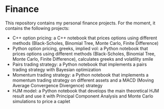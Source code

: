 # Finance
This repository contains my personal finance projects. For the moment, it contains the following projects:
- C++ option pricing: a C++ notebook that prices options using different methods (Black-Scholes, Binomial Tree, Monte Carlo, Finite Difference)
- Python option pricing, greeks, implied vol: a Python notebook that prices options using different methods (Black-Scholes, Binomial Tree, Monte Carlo, Finite Difference), calculates greeks and volatility smile
- Pairs trading strategy: a Python notebook that implements a pairs trading strategy with Bayesian optimization
- Momentum trading strategy: a Python notebook that implements a momentum trading strategy on different assets and a MACD (Moving Average Convergence Divergence) strategy
- HJM model: a Python notebook that develops the main theoretical HJM result and use it with Principal Component Analysis and Monte Carlo simulations to price a caplet